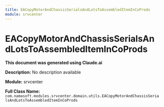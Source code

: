```yaml
---
title: EACopyMotorAndChassisSerialsAndLotsToAssembledItemInCoProds
module: srvcenter
---
```



<div class='entity-flows'>

# EACopyMotorAndChassisSerialsAndLotsToAssembledItemInCoProds

**This document was generated using Claude.ai**

**Description:** No description available

**Module:** srvcenter

**Full Class Name:** `com.namasoft.modules.srvcenter.domain.utils.EACopyMotorAndChassisSerialsAndLotsToAssembledItemInCoProds`


</div>

